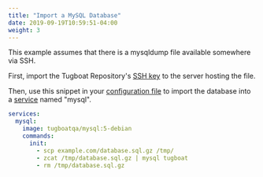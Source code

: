 ```yaml
---
title: "Import a MySQL Database"
date: 2019-09-19T10:59:51-04:00
weight: 3
---
```


This example assumes that there is a mysqldump file available somewhere via SSH.

First, import the Tugboat Repository's [SSH key](/setting-up-tugboat/select-repo-settings/#set-up-remote-ssh-access) to
the server hosting the file.

Then, use this snippet in your [configuration file](/setting-up-tugboat/create-a-tugboat-config-file/) to import the
database into a [service](/setting-up-services/) named "mysql".

```yaml
services:
  mysql:
    image: tugboatqa/mysql:5-debian
    commands:
      init:
        - scp example.com/database.sql.gz /tmp/
        - zcat /tmp/database.sql.gz | mysql tugboat
        - rm /tmp/database.sql.gz
```
